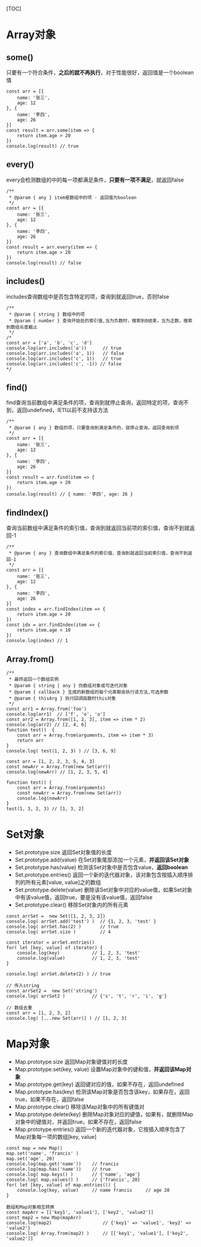 [TOC]
# Array对象
## some() 
只要有一个符合条件，**之后的就不再执行**，对于性能很好，返回值是一个boolean值
``` some
const arr = [{
    name: '张三',
    age: 12
}, {
    name: '李四',
    age: 26
}]
const result = arr.some(item => {
    return item.age > 20
})
console.log(result) // true
```

## every()
every会检测数组的中的每一项都满足条件，**只要有一项不满足**，就返回false
``` every
/**
 * @param { any } item是数组中的项 - 返回值为boolean
 */
const arr = [{
    name: '张三',
    age: 12
}, {
    name: '李四',
    age: 26
}]
const result = arr.every(item => {
    return item.age > 20
})
console.log(result) // false
```

## includes()
includes查询数组中是否包含特定的项，查询到就返回true，否则false
``` includes
/**
 * @param { string } 数组中的项
 * @param { number } 查询开始处的索引值,当为负数时，搜索到0结束，当为正数，搜索到数组长度截止
 */
/*
const arr = ['a', 'b', 'c', 'd']
console.log(arr.includes('a'))      // true
console.log(arr.includes('a', 1))   // false
console.log(arr.includes('c', 1))   // true
console.log(arr.includes('c', -1)) // false
*/ 
```

## find()
find查询当前数组中满足条件的项，查询到就停止查询，返回特定的项，查询不到，返回undefined，IE11以前不支持该方法

``` find
/**
 * @param { any } 数组的项，只要查询到满足条件的，就停止查询，返回查询到项
 */
const arr = [{
    name: '张三',
    age: 12
}, {
    name: '李四',
    age: 26
}]
const result = arr.find(item => {
    return item.age > 20
})
console.log(result) // { name: '李四', age: 26 }
```

## findIndex()
查询当前数组中满足条件的索引值，查询到就返回当前项的索引值，查询不到就返回-1
``` findIndex
/**
 * @param { any } 查询数组中满足条件的索引值，查询到就返回当前索引值，查询不到返回-1
 */
const arr = [{
    name: '张三',
    age: 12
}, {
    name: '李四',
    age: 26
}]
const index = arr.findIndex(item => {
    return item.age > 20
})
const idx = arr.findIndex(item => {
    return item.age < 10
})
console.log(index) // 1
```

## Array.from()
``` from
/**
 * 最终返回一个数组实例
 * @param { string | any } 伪数组对象或可迭代对象
 * @param { callback } 生成的新数组的每个元素都会执行该方法,可选参数
 * @param { thisArg } 执行回调函数时this对象 
 */
const arr1 = Array.from('foo')
console.log(arr1)  // ['f', 'o', 'o']
const arr2 = Array.from([1, 2, 3], item => item * 2)
console.log(arr2) // [2, 4, 6]
function test()  {
    const arr = Array.from(arguments, item => item * 3)
    return arr
}
console.log( test(1, 2, 3) ) // [3, 6, 9]

const arr = [1, 2, 2, 3, 5, 4, 3]
const newArr = Array.from(new Set(arr))
console.log(newArr) // [1, 2, 3, 5, 4]

function test() {
    const arr = Array.from(arguments)
    const newArr = Array.from(new Set(arr))
    console.log(newArr)
}
test(1, 3, 2, 3) // [1, 3, 2]
```

# Set对象
- Set.prototype.size 返回Set对象值的长度
- Set.prototype.add(value) 在Set对象尾部添加一个元素，**并返回该Set对象**
- Set.prototype.has(value) 检测该Set对象中是否包含value，**返回boolean**
- Set.prototype.entries() 返回一个新的迭代器对象，该对象包含按插入顺序排列的所有元素[value, value]之的数组
- Set.prototype.delete(value) 删除该Set对象中对应的value值，如果Set对象中有该value值，返回true，要是没有该value值，返回false
- Set.prototype.clear() 移除Set对象内的所有元素
``` Set
const arrSet =  new Set([1, 2, 3, 2])
console.log( arrSet.add('test') )  // {1, 2, 3, 'test' }
console.log( arrSet.has(2) )       // true
console.log( arrSet.size )         // 4

const iterator = arrSet.entries()
for( let [key, value] of iterator) {
    console.log(key)            // 1, 2, 3, 'test'
    console.log(value)          // 1, 2, 3, 'test'
}

console.log( arrSet.delete(2) ) // true

// 传入string
const arrSet2 =  new Set('string')
console.log( arrSet2 )          // {'s', 't', 'r', 'i', 'g'}

// 数组去重
const arr = [1, 2, 3, 2]
console.log( [...new Set(arr)] ) // [1, 2, 3]
```

# Map对象
- Map.prototype.size 返回Map对象键值对的长度
- Map.prototype.set(key, value) 设置Map对象中的键和值，**并返回该Map对象**
- Map.prototype.get(key) 返回键对应的值，如果不存在，返回undefined
- Map.prototype.has(key) 检测该Map对象是否包含该key，如果存在，返回true，如果不存在，返回false
- Map.prototype.clear() 移除该Map对象中的所有键值对
- Map.prototype.delete(key) 删除Map对象对应的键值，如果有，就删除Map对象中的键值对，并返回true，如果不存在，返回false
- Map.prototype.entries() 返回一个新的迭代器对象，它按插入顺序包含了Map对象每一项的数组[key, value]
``` Map
const map = new Map()
map.set('name', 'francis' )
map.set('age', 20)
console.log(map.get('name'))    // francis
console.log(map.has('name'))    // true
console.log( map.keys() )       // {'name', 'age'}
console.log( map.values() )     // {'francis', 20}
for( let [key, value] of map.entries()) {
    console.log(key, value)     // name francis     // age 20     
}

数组和Map对象相互转换
const mapArr = [['key1', 'value1'], ['key2', 'value2']]
const map2 = new Map(mapArr)
console.log(map2)                   // {'key1' => 'value1', 'key2' => 'value2'}
console.log( Array.from(map2) )     // [['key1', 'value1'], ['key2', 'value2']]
```
